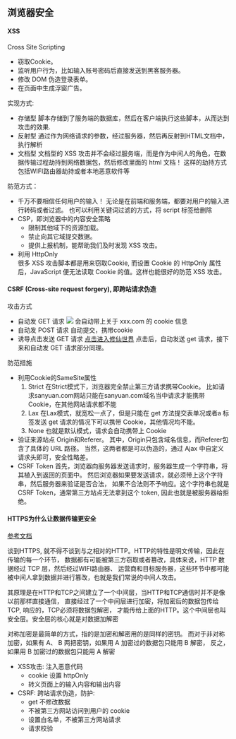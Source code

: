 ## 浏览器安全

#### XSS
>
Cross Site Scripting
- 窃取Cookie。
- 监听用户行为，比如输入账号密码后直接发送到黑客服务器。
- 修改 DOM 伪造登录表单。
- 在页面中生成浮窗广告。
>

>
实现方式:
- 存储型
  脚本存储到了服务端的数据库，然后在客户端执行这些脚本，从而达到攻击的效果.
- 反射型
  通过作为网络请求的参数，经过服务器，然后再反射到HTML文档中，执行解析
- 文档型
  文档型的 XSS 攻击并不会经过服务端，而是作为中间人的角色，在数据传输过程劫持到网络数据包，然后修改里面的 html 文档！
  这样的劫持方式包括WIFI路由器劫持或者本地恶意软件等 
>

>
  防范方式：
  - 千万不要相信任何用户的输入！
    无论是在前端和服务端，都要对用户的输入进行转码或者过滤。
    也可以利用关键词过滤的方式，将 script 标签给删除
  - CSP，即浏览器中的内容安全策略
    - 限制其他域下的资源加载。
    - 禁止向其它域提交数据。
    - 提供上报机制，能帮助我们及时发现 XSS 攻击。
  - 利用 HttpOnly   
    很多 XSS 攻击脚本都是用来窃取Cookie, 而设置 Cookie 的 HttpOnly 属性后，JavaScript 便无法读取 Cookie 的值。这样也能很好的防范 XSS 攻击。
>

#### CSRF (Cross-site request forgery), 即跨站请求伪造
>
攻击方式
- 自动发 GET 请求
  <img src="https://xxx.com/info?user=hhh&count=100">
  会自动带上关于 xxx.com 的 cookie 信息
- 自动发 POST 请求
  自动提交，携带cookie
- 诱导点击发送 GET 请求
  <a href="https://xxx/info?user=hhh&count=100" taget="_blank">点击进入修仙世界</a>
  点击后，自动发送 get 请求，接下来和自动发 GET 请求部分同理。
>

>
防范措施
- 利用Cookie的SameSite属性
  1. Strict
    在Strict模式下，浏览器完全禁止第三方请求携带Cookie。
    比如请求sanyuan.com网站只能在sanyuan.com域名当中请求才能携带 Cookie，在其他网站请求都不能
  2. Lax
    在Lax模式，就宽松一点了，但是只能在 get 方法提交表单况或者a 标签发送 get 请求的情况下可以携带 Cookie，其他情况均不能。
  3. None
    也就是默认模式，请求会自动携带上 Cookie
- 验证来源站点
  Origin和Referer。
  其中，Origin只包含域名信息，而Referer包含了具体的 URL 路径。
  当然，这两者都是可以伪造的，通过 Ajax 中自定义请求头即可，安全性略差。
- CSRF Token 
  首先，浏览器向服务器发送请求时，服务器生成一个字符串，将其植入到返回的页面中。
  然后浏览器如果要发送请求，就必须带上这个字符串，然后服务器来验证是否合法，
  如果不合法则不予响应。这个字符串也就是CSRF Token，通常第三方站点无法拿到这个 token, 因此也就是被服务器给拒绝。
     
>

#### HTTPS为什么让数据传输更安全
[参考文档](https://juejin.im/post/5df5bcea6fb9a016091def69#heading-84)
>
 谈到HTTPS, 就不得不谈到与之相对的HTTP。HTTP的特性是明文传输，因此在传输的每一个环节，
 数据都有可能被第三方窃取或者篡改，具体来说，HTTP 数据经过 TCP 层，然后经过WIFI路由器、
 运营商和目标服务器，这些环节中都可能被中间人拿到数据并进行篡改，也就是我们常说的中间人攻击。
>

>
其原理是在HTTP和TCP之间建立了一个中间层，当HTTP和TCP通信时并不是像以前那样直接通信，
直接经过了一个中间层进行加密，将加密后的数据包传给TCP, 响应的，TCP必须将数据包解密，
才能传给上面的HTTP。这个中间层也叫安全层。安全层的核心就是对数据加解密  
>

>
 对称加密是最简单的方式，指的是加密和解密用的是同样的密钥。
 而对于非对称加密，如果有 A、 B 两把密钥，如果用 A 加密过的数据包只能用 B 解密，
 反之，如果用 B 加密过的数据包只能用 A 解密 
>

- XSS攻击: 注入恶意代码
  - cookie 设置 httpOnly
  - 转义页面上的输入内容和输出内容
- CSRF: 跨站请求伪造，防护:
  - get 不修改数据
  - 不被第三方网站访问到用户的 cookie
  - 设置白名单，不被第三方网站请求
  - 请求校验